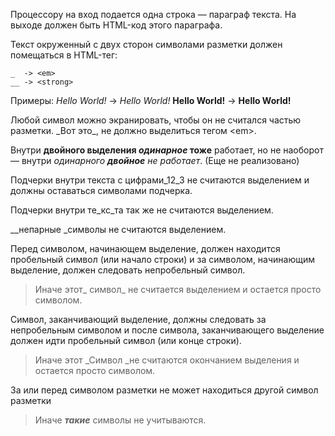 Процессору на вход подается одна строка — параграф текста. 
На выходе должен быть HTML-код этого параграфа.

Текст окруженный с двух сторон символами разметки 
должен помещаться в HTML-тег:

    _  -> <em> 
    __ -> <strong>

Примеры:
    _Hello World!_ -> <em>Hello World!</em>
    __Hello World!__ -> <strong>Hello World!</strong> 

Любой символ можно экранировать, чтобы он не считался частью разметки. 
\_Вот это\_, не должно выделиться тегом \<em\>.

Внутри __двойного выделения _одинарное_ тоже__ работает, 
но не наоборот — внутри _одинарного __двойное__ не работает_. (Еще не реализовано)

Подчерки внутри текста c цифрами_12_3 не считаются выделением и должны оставаться символами подчерка.

Подчерки внутри те_кс_та так же не считаются выделением.

__непарные _символы не считаются выделением.

Перед символом, начинающем выделение, должен находится пробельный символ (или начало строки) и за символом, начинающим выделение, должен следовать непробельный символ. 
>Иначе этот_ символ_ не считается выделением и остается просто символом.

Символ, заканчивающий выделение, должны следовать за непробельным символом и после символа, заканчивающего выделение должен идти пробельный символ (или конце строки).
>Иначе этот _Символ _не считаются окончанием выделения и остается просто символом.

За или перед символом разметки не может находиться другой символ разметки 
>Иначе ___такие___ символы не учитываются.